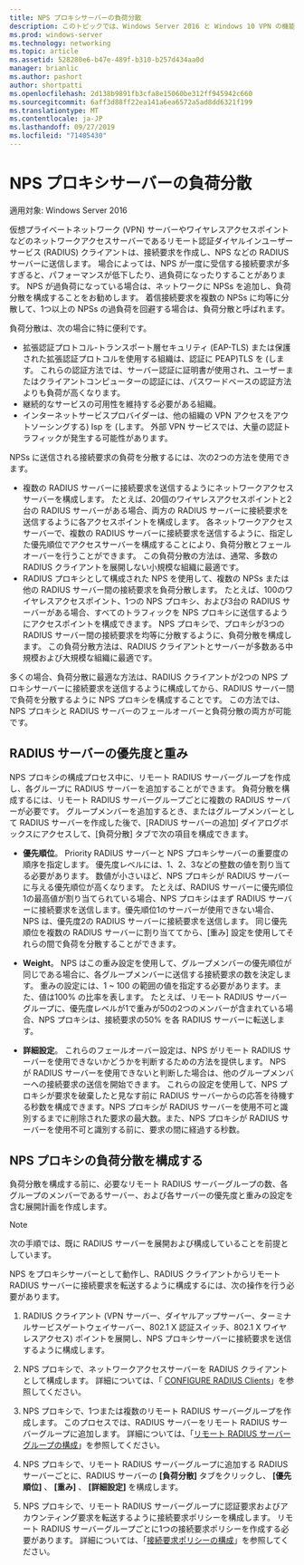 ```yaml
---
title: NPS プロキシサーバーの負荷分散
description: このトピックでは、Windows Server 2016 と Windows 10 VPN の機能について説明します。
ms.prod: windows-server
ms.technology: networking
ms.topic: article
ms.assetid: 528280e6-b47e-489f-b310-b257d434aa0d
manager: brianlic
ms.author: pashort
author: shortpatti
ms.openlocfilehash: 2d138b9891fb3cfa8e15060be312ff945942c660
ms.sourcegitcommit: 6aff3d88ff22ea141a6ea6572a5ad8dd6321f199
ms.translationtype: MT
ms.contentlocale: ja-JP
ms.lasthandoff: 09/27/2019
ms.locfileid: "71405430"
---
```

# <a name="nps-proxy-server-load-balancing"></a>NPS プロキシサーバーの負荷分散

適用対象: Windows Server 2016

仮想プライベートネットワーク (VPN) サーバーやワイヤレスアクセスポイントなどのネットワークアクセスサーバーであるリモート認証ダイヤルインユーザーサービス (RADIUS) クライアントは、接続要求を作成し、NPS などの RADIUS サーバーに送信します。 場合によっては、NPS が一度に受信する接続要求が多すぎると、パフォーマンスが低下したり、過負荷になったりすることがあります。 NPS が過負荷になっている場合は、ネットワークに NPSs を追加し、負荷分散を構成することをお勧めします。 着信接続要求を複数の NPSs に均等に分散して、1つ以上の NPSs の過負荷を回避する場合は、負荷分散と呼ばれます。

負荷分散は、次の場合に特に便利です。

- 拡張認証プロトコル-トランスポート層セキュリティ \(EAP-TLS\) または保護された拡張認証プロトコルを使用する組織は、認証に PEAP\)TLS を \(します。 これらの認証方法では、サーバー認証に証明書が使用され、ユーザーまたはクライアントコンピューターの認証には、パスワードベースの認証方法よりも負荷が高くなります。
- 継続的なサービスの可用性を維持する必要がある組織。
- インターネットサービスプロバイダーは、他の組織の VPN アクセスをアウトソーシングする\) Isp を \(します。 外部 VPN サービスでは、大量の認証トラフィックが発生する可能性があります。

NPSs に送信される接続要求の負荷を分散するには、次の2つの方法を使用できます。

- 複数の RADIUS サーバーに接続要求を送信するようにネットワークアクセスサーバーを構成します。 たとえば、20個のワイヤレスアクセスポイントと2台の RADIUS サーバーがある場合、両方の RADIUS サーバーに接続要求を送信するように各アクセスポイントを構成します。 各ネットワークアクセスサーバーで、複数の RADIUS サーバーに接続要求を送信するように、指定した優先順位でアクセスサーバーを構成することにより、負荷分散とフェールオーバーを行うことができます。 この負荷分散の方法は、通常、多数の RADIUS クライアントを展開しない小規模な組織に最適です。
- RADIUS プロキシとして構成された NPS を使用して、複数の NPSs または他の RADIUS サーバー間の接続要求を負荷分散します。 たとえば、100のワイヤレスアクセスポイント、1つの NPS プロキシ、および3台の RADIUS サーバーがある場合、すべてのトラフィックを NPS プロキシに送信するようにアクセスポイントを構成できます。 NPS プロキシで、プロキシが3つの RADIUS サーバー間の接続要求を均等に分散するように、負荷分散を構成します。 この負荷分散方法は、RADIUS クライアントとサーバーが多数ある中規模および大規模な組織に最適です。

多くの場合、負荷分散に最適な方法は、RADIUS クライアントが2つの NPS プロキシサーバーに接続要求を送信するように構成してから、RADIUS サーバー間で負荷を分散するように NPS プロキシを構成することです。 この方法では、NPS プロキシと RADIUS サーバーのフェールオーバーと負荷分散の両方が可能です。

## <a name="radius-server-priority-and-weight"></a>RADIUS サーバーの優先度と重み

NPS プロキシの構成プロセス中に、リモート RADIUS サーバーグループを作成し、各グループに RADIUS サーバーを追加することができます。 負荷分散を構成するには、リモート RADIUS サーバーグループごとに複数の RADIUS サーバーが必要です。 グループメンバーを追加するとき、またはグループメンバーとして RADIUS サーバーを作成した後で、[RADIUS サーバーの追加] ダイアログボックスにアクセスして、[負荷分散] タブで次の項目を構成できます。

- **優先順位**。 Priority RADIUS サーバーと NPS プロキシサーバーの重要度の順序を指定します。 優先度レベルには、1、2、3などの整数の値を割り当てる必要があります。 数値が小さいほど、NPS プロキシが RADIUS サーバーに与える優先順位が高くなります。 たとえば、RADIUS サーバーに優先順位1の最高値が割り当てられている場合、NPS プロキシはまず RADIUS サーバーに接続要求を送信します。優先順位1のサーバーが使用できない場合、NPS は、優先度2の RADIUS サーバーに接続要求を送信します。 同じ優先順位を複数の RADIUS サーバーに割り当ててから、[重み] 設定を使用してそれらの間で負荷を分散することができます。

- **Weight**。 NPS はこの重み設定を使用して、グループメンバーの優先順位が同じである場合に、各グループメンバーに送信する接続要求の数を決定します。 重みの設定には、1 ~ 100 の範囲の値を指定する必要があります。また、値は100% の比率を表します。 たとえば、リモート RADIUS サーバーグループに、優先度レベルが1で重みが50の2つのメンバーが含まれている場合、NPS プロキシは、接続要求の50% を各 RADIUS サーバーに転送します。

- **詳細設定**。 これらのフェールオーバー設定は、NPS がリモート RADIUS サーバーを使用できないかどうかを判断するための方法を提供します。 NPS が RADIUS サーバーを使用できないと判断した場合は、他のグループメンバーへの接続要求の送信を開始できます。 これらの設定を使用して、NPS プロキシが要求を破棄したと見なす前に RADIUS サーバーからの応答を待機する秒数を構成できます。NPS プロキシが RADIUS サーバーを使用不可と識別するまでに削除された要求の最大数。また、NPS プロキシが RADIUS サーバーを使用不可と識別する前に、要求の間に経過する秒数。

## <a name="configure-nps-proxy-load-balancing"></a>NPS プロキシの負荷分散を構成する

負荷分散を構成する前に、必要なリモート RADIUS サーバーグループの数、各グループのメンバーであるサーバー、および各サーバーの優先度と重みの設定を含む展開計画を作成します。

>[!NOTE]
>次の手順では、既に RADIUS サーバーを展開および構成していることを前提としています。

NPS をプロキシサーバーとして動作し、RADIUS クライアントからリモート RADIUS サーバーに接続要求を転送するように構成するには、次の操作を行う必要があります。

1. RADIUS クライアント \(VPN サーバー、ダイヤルアップサーバー、ターミナルサービスゲートウェイサーバー、802.1 X 認証スイッチ、802.1 X ワイヤレスアクセス\) ポイントを展開し、NPS プロキシサーバーに接続要求を送信するように構成します。

2. NPS プロキシで、ネットワークアクセスサーバーを RADIUS クライアントとして構成します。 詳細については、「 [CONFIGURE RADIUS Clients](https://docs.microsoft.com/windows-server/networking/technologies/nps/nps-radius-clients-configure)」を参照してください。

3. NPS プロキシで、1つまたは複数のリモート RADIUS サーバーグループを作成します。 このプロセスでは、RADIUS サーバーをリモート RADIUS サーバーグループに追加します。 詳細については、「[リモート RADIUS サーバーグループの構成](https://docs.microsoft.com/windows-server/networking/technologies/nps/nps-crp-rrsg-configure)」を参照してください。

4. NPS プロキシで、リモート RADIUS サーバーグループに追加する RADIUS サーバーごとに、RADIUS サーバーの **[負荷分散]** タブをクリックし、 **[優先順位]** 、 **[重み]** 、 **[詳細設定]** を構成します。

5. NPS プロキシで、リモート RADIUS サーバーグループに認証要求およびアカウンティング要求を転送するように接続要求ポリシーを構成します。 リモート RADIUS サーバーグループごとに1つの接続要求ポリシーを作成する必要があります。 詳細については、「[接続要求ポリシーの構成](https://docs.microsoft.com/windows-server/networking/technologies/nps/nps-crp-configure)」を参照してください。


